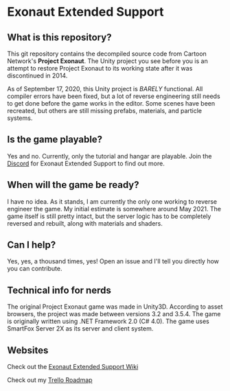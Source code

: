 # Exonaut Extended Support

## What is this repository?

This git repository contains the decompiled source code from Cartoon Network's **Project Exonaut**. The Unity project you see before you is an attempt to restore Project Exonaut to its working state after it was discontinued in 2014. 

As of September 17, 2020, this Unity project is *BARELY* functional. All compiler errors have been fixed, but a lot of reverse engineering still needs to get done before the game works in the editor. Some scenes have been recreated, but others are still missing prefabs, materials, and particle systems.

## Is the game playable?

Yes and no. Currently, only the tutorial and hangar are playable. Join the [Discord](https://discord.com/invite/7ca7Qa) for Exonaut Extended Support to find out more.

## When will the game be ready?

I have no idea. As it stands, I am currently the only one working to reverse engineer the game. My initial estimate is somewhere around May 2021. The game itself is still pretty intact, but the server logic has to be completely reversed and rebuilt, along with materials and shaders.

## Can I help?

Yes, yes, a thousand times, yes! Open an issue and I'll tell you directly how you can contribute.

## Technical info for nerds

The original Project Exonaut game was made in Unity3D. According to asset browsers, the project was made between versions 3.2 and 3.5.4. The game is originally written using .NET Framework 2.0 (C# 4.0). The game uses SmartFox Server 2X as its server and client system.

## Websites

Check out the [Exonaut Extended Support Wiki](https://projectexonaut.fandom.com/wiki/Exonaut_Extended_Support)

Check out my [Trello Roadmap](https://trello.com/b/FNR3Bluo/exonaut-extended-support)